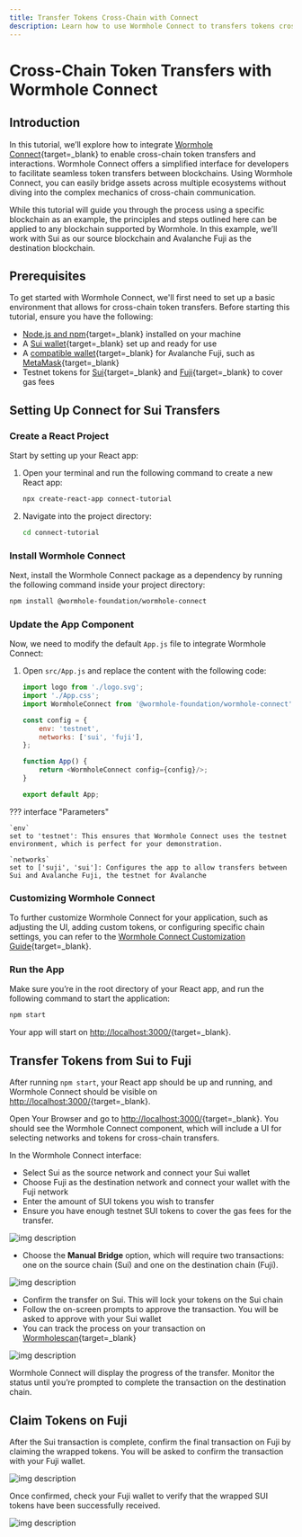 ```yaml
---
title: Transfer Tokens Cross-Chain with Connect
description: Learn how to use Wormhole Connect to transfers tokens cross-chain seamlessly between Sui and Avalanche Fuji with this step-by-step guide.
---
```


# Cross-Chain Token Transfers with Wormhole Connect

## Introduction

In this tutorial, we’ll explore how to integrate [Wormhole Connect](https://github.com/wormhole-foundation/wormhole-connect){target=\_blank} to enable cross-chain token transfers and interactions. Wormhole Connect offers a simplified interface for developers to facilitate seamless token transfers between blockchains. Using Wormhole Connect, you can easily bridge assets across multiple ecosystems without diving into the complex mechanics of cross-chain communication.

While this tutorial will guide you through the process using a specific blockchain as an example, the principles and steps outlined here can be applied to any blockchain supported by Wormhole. In this example, we’ll work with Sui as our source blockchain and Avalanche Fuji as the destination blockchain.

## Prerequisites

To get started with Wormhole Connect, we'll first need to set up a basic environment that allows for cross-chain token transfers.
Before starting this tutorial, ensure you have the following:

- [Node.js and npm](https://docs.npmjs.com/downloading-and-installing-node-js-and-npm){target=\_blank} installed on your machine
- A [Sui wallet](https://suiwallet.com/){target=\_blank} set up and ready for use
- A [compatible wallet](https://support.avax.network/en/articles/5520938-what-are-the-official-avalanche-wallets){target=\_blank} for Avalanche Fuji, such as [MetaMask](https://metamask.io/){target=\_blank} 
- Testnet tokens for [Sui](https://docs.sui.io/guides/developer/getting-started/get-coins){target=\_blank} and [Fuji](https://core.app/tools/testnet-faucet/?subnet=c&token=c){target=\_blank} to cover gas fees 

## Setting Up Connect for Sui Transfers

### Create a React Project

Start by setting up your React app:

1. Open your terminal and run the following command to create a new React app:

    ```bash
    npx create-react-app connect-tutorial
    ```

2. Navigate into the project directory:

    ```bash
    cd connect-tutorial
    ```

### Install Wormhole Connect

Next, install the Wormhole Connect package as a dependency by running the following command inside your project directory:

```bash
npm install @wormhole-foundation/wormhole-connect
```

### Update the App Component

Now, we need to modify the default `App.js` file to integrate Wormhole Connect:

1. Open `src/App.js` and replace the content with the following code:

    ```js
    import logo from './logo.svg';
    import './App.css';
    import WormholeConnect from '@wormhole-foundation/wormhole-connect';

    const config = {
        env: 'testnet',
        networks: ['sui', 'fuji'],
    };

    function App() {
        return <WormholeConnect config={config}/>;
    }

    export default App;
    ```

??? interface "Parameters"

    `env` 
    set to 'testnet': This ensures that Wormhole Connect uses the testnet environment, which is perfect for your demonstration.

    `networks` 
    set to ['suji', 'sui']: Configures the app to allow transfers between Sui and Avalanche Fuji, the testnet for Avalanche

### Customizing Wormhole Connect

To further customize Wormhole Connect for your application, such as adjusting the UI, adding custom tokens, or configuring specific chain settings, you can refer to the [Wormhole Connect Customization Guide](/docs/build/applications/connect/configuration/#introduction){target=\_blank}. 

### Run the App

Make sure you’re in the root directory of your React app, and run the following command to start the application:

```bash
npm start
```

Your app will start on [http://localhost:3000/](http://localhost:3000/){target=\_blank}.

## Transfer Tokens from Sui to Fuji

After running `npm start`, your React app should be up and running, and Wormhole Connect should be visible on [http://localhost:3000/](http://localhost:3000/){target=\_blank}. 

Open Your Browser and go to [http://localhost:3000/](http://localhost:3000/){target=\_blank}. You should see the Wormhole Connect component, which will include a UI for selecting networks and tokens for cross-chain transfers.

In the Wormhole Connect interface:

- Select Sui as the source network and connect your Sui wallet
- Choose Fuji as the destination network and connect your wallet with the Fuji network
- Enter the amount of SUI tokens you wish to transfer
- Ensure you have enough testnet SUI tokens to cover the gas fees for the transfer.

![img description](/docs/images/tutorials/connect/connect-1.webp)

- Choose the **Manual Bridge** option, which will require two transactions: one on the source chain (Sui) and one on the destination chain (Fuji).

![img description](/docs/images/tutorials/connect/connect-2.webp)

- Confirm the transfer on Sui. This will lock your tokens on the Sui chain
- Follow the on-screen prompts to approve the transaction. You will be asked to approve with your Sui wallet
- You can track the process on your transaction on [Wormholescan](https://wormholescan.io/#/?network=Testnet){target=\_blank}

![img description](/docs/images/tutorials/connect/connect-3.webp)

Wormhole Connect will display the progress of the transfer. Monitor the status until you’re prompted to complete the transaction on the destination chain.

## Claim Tokens on Fuji

After the Sui transaction is complete, confirm the final transaction on Fuji by claiming the wrapped tokens. You will be asked to confirm the transaction with your Fuji wallet.

![img description](/docs/images/tutorials/connect/connect-4.webp)


Once confirmed, check your Fuji wallet to verify that the wrapped SUI tokens have been successfully received.

![img description](/docs/images/tutorials/connect/connect-5.webp)